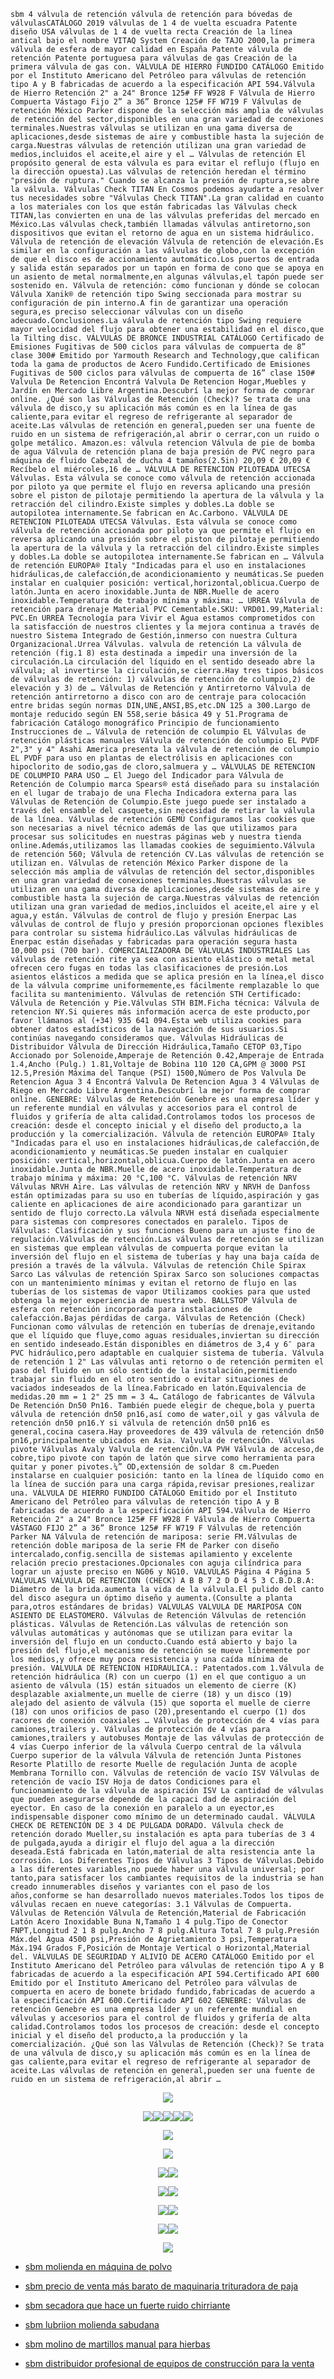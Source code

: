 
```
sbm 4 válvula de retención válvula de retención para bóvedas de válvulasCATÁLOGO 2019 válvulas de 1 4 de vuelta escuadra Patente diseño USA válvulas de 1 4 de vuelta recta Creación de la línea antical bajo el nombre VITAQ System Creación de TAJO 2000,la primera válvula de esfera de mayor calidad en España Patente válvula de retención Patente portuguesa para válvulas de gas Creación de la primera válvula de gas con. VÁLVULA DE HIERRO FUNDIDO CATÁLOGO Emitido por el Instituto Americano del Petróleo para válvulas de retención tipo A y B fabricadas de acuerdo a la especificación API 594.Válvula de Hierro Retención 2" a 24" Bronce 125# FF W928 F Válvula de Hierro Compuerta Vástago Fijo 2” a 36” Bronce 125# FF W719 F Válvulas de retención México Parker dispone de la selección más amplia de válvulas de retención del sector,disponibles en una gran variedad de conexiones terminales.Nuestras válvulas se utilizan en una gama diversa de aplicaciones,desde sistemas de aire y combustible hasta la sujeción de carga.Nuestras válvulas de retención utilizan una gran variedad de medios,incluidos el aceite,el aire y el … Válvulas de retención El propósito general de esta válvula es para evitar el reflujo (flujo en la dirección opuesta).Las válvulas de retención heredan el término "presión de ruptura." Cuando se alcanza la presión de ruptura,se abre la válvula. Válvulas Check TITAN En Cosmos podemos ayudarte a resolver tus necesidades sobre "Válvulas Check TITAN".La gran calidad en cuanto a los materiales con los que están fabricadas las Válvulas check TITAN,las convierten en una de las válvulas preferidas del mercado en México.Las válvulas check,también llamadas válvulas antiretorno,son dispositivos que evitan el retorno de agua en un sistema hidráulico. Válvula de retención de elevación Válvula de retención de elevación.Es similar en la configuración a las válvulas de globo,con la excepción de que el disco es de accionamiento automático.Los puertos de entrada y salida están separados por un tapón en forma de cono que se apoya en un asiento de metal normalmente,en algunas válvulas,el tapón puede ser sostenido en. Válvula de retención: cómo funcionan y dónde se colocan Válvula Xanik® de retención tipo Swing seccionada para mostrar su configuración de pin interno.A fin de garantizar una operación segura,es preciso seleccionar válvulas con un diseño adecuado.Conclusiones.La válvula de retención tipo Swing requiere mayor velocidad del flujo para obtener una estabilidad en el disco,que la Tilting disc. VÁLVULAS DE BRONCE INDUSTRIAL CATÁLOGO Certificado de Emisiones Fugitivas de 500 ciclos para válvulas de compuerta de 8” clase 300# Emitido por Yarmouth Research and Technology,que califican toda la gama de productos de Acero Fundido.Certificado de Emisiones Fugitivas de 500 ciclos para válvulas de compuerta de 16” clase 150# Valvula De Retencion Encontrá Valvula De Retencion Hogar,Muebles y Jardín en Mercado Libre Argentina.Descubrí la mejor forma de comprar online. ¿Qué son las Válvulas de Retención (Check)? Se trata de una válvula de disco,y su aplicación más común es en la línea de gas caliente,para evitar el regreso de refrigerante al separador de aceite.Las válvulas de retención en general,pueden ser una fuente de ruido en un sistema de refrigeración,al abrir o cerrar,con un ruido o golpe metálico. Amazon.es: válvula retencion Válvula de pie de bomba de agua Válvula de retención plana de baja presión de PVC negro para máquina de fluido Cabezal de ducha 4 tamaños(2.5in) 20,09 € 20,09 € Recíbelo el miércoles,16 de … VÁLVULA DE RETENCION PILOTEADA UTECSA Válvulas. Esta válvula se conoce como válvula de retención accionada por piloto ya que permite el flujo en reversa aplicando una presión sobre el piston de pilotaje permitiendo la apertura de la válvula y la retracción del cilindro.Existe simples y dobles.La doble se autopilotea internamente.Se fabrican en Ac.Carbono. VÁLVULA DE RETENCION PILOTEADA UTECSA Válvulas. Esta válvula se conoce como válvula de retención accionada por piloto ya que permite el flujo en reversa aplicando una presión sobre el piston de pilotaje permitiendo la apertura de la válvula y la retracción del cilindro.Existe simples y dobles.La doble se autopilotea internamente.Se fabrican en … Válvula de retención EUROPA® Italy "Indicadas para el uso en instalaciones hidráulicas,de calefacción,de acondicionamiento y neumáticas.Se pueden instalar en cualquier posición: vertical,horizontal,oblicua.Cuerpo de latón.Junta en acero inoxidable.Junta de NBR.Muelle de acero inoxidable.Temperatura de trabajo mínima y máxima: … URREA Válvula de retención para drenaje Material PVC Cementable.SKU: VRD01.99,Material: PVC.En URREA Tecnología para Vivir el Agua estamos comprometidos con la satisfacción de nuestros clientes y la mejora continua a través de nuestro Sistema Integrado de Gestión,inmerso con nuestra Cultura Organizacional.Urrea Válvulas. valvula de retención La válvula de retención (fig.1 8) esta destinada a impedir una inversión de la circulación.La circulación del líquido en el sentido deseado abre la válvula; al invertirse la circulación,se cierra.Hay tres tipos básicos de válvulas de retención: 1) válvulas de retención de columpio,2) de elevación y 3) de … Válvulas de Retención y Antirretorno Válvula de retención antirretorno a disco con aro de centraje para colocación entre bridas según normas DIN,UNE,ANSI,BS,etc.DN 125 a 300.Largo de montaje reducido según EN 558,serie básica 49 y 51.Programa de fabricación Catálogo monográfico Principio de funcionamiento Instrucciones de … Válvula de retención de columpio EL Válvulas de retención plásticas manuales Válvula de retención de columpio EL PVDF 2",3" y 4" Asahi America presenta la válvula de retención de columpio EL PVDF para uso en plantas de electrólisis en aplicaciones con hipoclorito de sodio,gas de cloro,salmuera y … VÁLVULAS DE RETENCION DE COLUMPIO PARA USO … El Juego del Indicador para Válvula de Retención de Columpio marca Spears® está diseñado para su instalación en el lugar de trabajo de una Flecha Indicadora externa para las Válvulas de Retención de Columpio.Este juego puede ser instalado a través del ensamble del casquete,sin necesidad de retirar la válvula de la línea. Válvulas de retención GEMÜ Configuramos las cookies que son necesarias a nivel técnico además de las que utilizamos para procesar sus solicitudes en nuestras páginas web y nuestra tienda online.Además,utilizamos las llamadas cookies de seguimiento.Válvula de retención 560; Válvula de retención CV.Las válvulas de retención se utilizan en. Válvulas de retención México Parker dispone de la selección más amplia de válvulas de retención del sector,disponibles en una gran variedad de conexiones terminales.Nuestras válvulas se utilizan en una gama diversa de aplicaciones,desde sistemas de aire y combustible hasta la sujeción de carga.Nuestras válvulas de retención utilizan una gran variedad de medios,incluidos el aceite,el aire y el agua,y están. Válvulas de control de flujo y presión Enerpac Las válvulas de control de flujo y presión proporcionan opciones flexibles para controlar su sistema hidráulico.Las válvulas hidráulicas de Enerpac están diseñadas y fabricadas para operación segura hasta 10,000 psi (700 bar). COMERCIALIZADORA DE VÁLVULAS INDUSTRIALES Las válvulas de retención rite ya sea con asiento elástico o metal metal ofrecen cero fugas en todas las clasificaciones de presión.Los asientos elásticos a medida que se aplica presión en la línea,el disco de la válvula comprime uniformemente,es fácilmente remplazable lo que facilita su mantenimiento. Válvulas de retención STH Certificado: Válvula de Retención y Pie.Válvulas STH BIM.Ficha técnica: Válvula de retencion NY.Si quieres más información acerca de este producto,por favor llámanos al (+34) 935 641 094.Esta web utiliza cookies para obtener datos estadísticos de la navegación de sus usuarios.Si continúas navegando consideramos que. Válvulas Hidráulicas de Distribuidor Válvula de Dirección Hidráulica,Tamaño CETOP 03,Tipo Accionado por Solenoide,Amperaje de Retención 0.42,Amperaje de Entrada 1.4,Ancho (Pulg.) 1.81,Voltaje de Bobina 110 120 CA,GPM @ 3000 PSI 12.5,Presión Máxima del Tanque (PSI) 1500,Número de Pos Valvula De Retencion Agua 3 4 Encontrá Valvula De Retencion Agua 3 4 Válvulas de Riego en Mercado Libre Argentina.Descubrí la mejor forma de comprar online. GENEBRE: Válvulas de Retención Genebre es una empresa líder y un referente mundial en válvulas y accesorios para el control de fluidos y grifería de alta calidad.Controlamos todos los procesos de creación: desde el concepto inicial y el diseño del producto,a la producción y la comercialización. Válvula de retención EUROPA® Italy "Indicadas para el uso en instalaciones hidráulicas,de calefacción,de acondicionamiento y neumáticas.Se pueden instalar en cualquier posición: vertical,horizontal,oblicua.Cuerpo de latón.Junta en acero inoxidable.Junta de NBR.Muelle de acero inoxidable.Temperatura de trabajo mínima y máxima: 20 °C,100 °C. Válvulas de retención NRV Válvulas NRVH Aire. Las válvulas de retención NRV y NRVH de Danfoss están optimizadas para su uso en tuberías de líquido,aspiración y gas caliente en aplicaciones de aire acondicionado para garantizar un sentido de flujo correcto.La válvula NRVH está diseñada especialmente para sistemas con compresores conectados en paralelo. Tipos de Válvulas: Clasificación y sus funciones Bueno para un ajuste fino de regulación.Válvulas de retención.Las válvulas de retención se utilizan en sistemas que emplean válvulas de compuerta porque evitan la inversión del flujo en el sistema de tuberías y hay una baja caída de presión a través de la válvula. Válvulas de retención Chile Spirax Sarco Las válvulas de retención Spirax Sarco son soluciones compactas con un mantenimiento mínimas y evitan el retorno de flujo en las tuberías de los sistemas de vapor Utilizamos cookies para que usted obtenga la mejor experiencia de nuestra web. BALLSTOP Válvula de esfera con retención incorporada para instalaciones de calefacción.Bajas pérdidas de carga. Válvulas de Retención (Check) Funcionan como válvulas de retención en tuberías de drenaje,evitando que el líquido que fluye,como aguas residuales,inviertan su dirección en sentido indeseado.Están disponibles en diámetros de 3,4 y 6″ para PVC hidráulico,pero adaptable en cualquier sistema de tubería. Válvula de retención 1 2" Las válvulas anti retorno o de retención permiten el paso del fluido en un sólo sentido de la instalación,permitiendo trabajar sin fluido en el otro sentido o evitar situaciones de vaciados indeseados de la línea.Fabricado en latón.Equivalencia de medidas.20 mm = 1 2" 25 mm = 3 4… Catálogo de fabricantes de Válvula De Retención Dn50 Pn16. También puede elegir de cheque,bola y puerta válvula de retención dn50 pn16,así como de water,oil y gas válvula de retención dn50 pn16.Y si válvula de retención dn50 pn16 es general,cocina casera.Hay proveedores de 439 válvula de retención dn50 pn16,principalmente ubicados en Asia. Valvula de retenciÓn. Válvulas pivote Válvulas Avaly Valvula de retenciÓn.VA PVH Válvula de acceso,de cobre,tipo pivote con tapón de latón que sirve como herramienta para quitar y poner pivotes.¼” OD,extensión de soldar 8 cm.Pueden instalarse en cualquier posición: tanto en la línea de líquido como en la línea de succión para una carga rápida,revisar presiones,realizar una. VÁLVULA DE HIERRO FUNDIDO CATÁLOGO Emitido por el Instituto Americano del Petróleo para válvulas de retención tipo A y B fabricadas de acuerdo a la especificación API 594.Válvula de Hierro Retención 2" a 24" Bronce 125# FF W928 F Válvula de Hierro Compuerta VÁSTAGO FIJO 2” a 36” Bronce 125# FF W719 F Válvulas de retención Parker NA Válvula de retención de mariposa: serie FM.Válvulas de retención doble mariposa de la serie FM de Parker con diseño intercalado,config.sencilla de sistemas apilamiento y excelente relación precio prestaciones.Opcionales con aguja cilíndrica para lograr un ajuste preciso en NG06 y NG10. VALVULAS Página 4 Página 5 VALVULAS VALVULA DE RETENCION (CHECK) A B B 7 2 D D 4 5 3 C.B.D.B.A: Diámetro de la brida.aumenta la vida de la válvula.El pulido del canto del disco asegura un óptimo diseño y aumenta.(Consulte a planta para,otros estándares de bridas) VALVULAS VALVULA DE MARIPOSA CON ASIENTO DE ELASTOMERO. Válvulas de Retención Válvulas de retención plásticas. Válvulas de Retención.Las válvulas de retención son válvulas automáticas y autónomas que se utilizan para evitar la inversión del flujo en un conducto.Cuando está abierto y bajo la presión del flujo,el mecanismo de retención se mueve libremente por los medios,y ofrece muy poca resistencia y una caída mínima de presión. VALVULA DE RETENCION HIDRAULICA.: Patentados.com 1.Válvula de retención hidráulica (R) con un cuerpo (1) en el que contiguo a un asiento de válvula (15) están situados un elemento de cierre (K) desplazable axialmente,un muelle de cierre (18) y un disco (19) alejado del asiento de válvula (15) que soporta el muelle de cierre (18) con unos orificios de paso (20),presentando el cuerpo (1) dos racores de conexión coaxiales … Válvulas de protección de 4 vías para camiones,trailers y. Válvulas de protección de 4 vías para camiones,trailers y autobuses Montaje de las válvulas de protección de 4 vías Cuerpo inferior de la válvula Cuerpo central de la válvula Cuerpo superior de la válvula Válvula de retención Junta Pistones Resorte Platillo de resorte Muelle de regulación Junta de acople Membrana Tornillo con. Válvulas de retención de vacío ISV Válvulas de retención de vacío ISV Hoja de datos Condiciones para el funcionamiento de la válvula de aspiración ISV La cantidad de válvulas que pueden asegurarse depende de la capaci­ dad de aspiración del eyector. En caso de la conexión en paralelo a un eyector,es indispensable disponer como mínimo de un determinado caudal. VÁLVULA CHECK DE RETENCIÓN DE 3 4 DE PULGADA DORADO. Válvula check de retención dorado Mueller,su instalación es apta para tuberías de 3 4 de pulgada,ayuda a dirigir el flujo del agua a la dirección deseada.Está fabricada en latón,material de alta resistencia ante la corrosión. Los Diferentes Tipos de Válvulas 3 Tipos de Válvulas.Debido a las diferentes variables,no puede haber una válvula universal; por tanto,para satisfacer los cambiantes requisitos de la industria se han creado innumerables diseños y variantes con el paso de los años,conforme se han desarrollado nuevos materiales.Todos los tipos de válvulas recaen en nueve categorías: 3.1 Válvulas de Compuerta. Válvulas de Retención Válvula de Retención,Material de Fabricación Latón Acero Inoxidable Buna N,Tamaño 1 4 pulg.Tipo de Conector FNPT,Longitud 2 1 8 pulg.Ancho 7 8 pulg.Altura Total 7 8 pulg.Presión Máx.del Agua 4500 psi,Presión de Agrietamiento 3 psi,Temperatura Máx.194 Grados F,Posición de Montaje Vertical o Horizontal,Material del. VÁLVULAS DE SEGURIDAD Y ALIVIO DE ACERO CATÁLOGO Emitido por el Instituto Americano del Petróleo para válvulas de retención tipo A y B fabricadas de acuerdo a la especificación API 594.Certificado API 600 Emitido por el Instituto Americano del Petróleo para válvulas de compuerta en acero de bonete bridado fundido,fabricadas de acuerdo a la especificación API 600.Certificado API 602 GENEBRE: Válvulas de retención Genebre es una empresa líder y un referente mundial en válvulas y accesorios para el control de fluidos y grifería de alta calidad.Controlamos todos los procesos de creación: desde el concepto inicial y el diseño del producto,a la producción y la comercialización. ¿Qué son las Válvulas de Retención (Check)? Se trata de una válvula de disco,y su aplicación más común es en la línea de gas caliente,para evitar el regreso de refrigerante al separador de aceite.Las válvulas de retención en general,pueden ser una fuente de ruido en un sistema de refrigeración,al abrir … 
```

<div align="center">

<a href="https://es-crusher.shibang-china.com/github&k=sbm+4+v%C3%A1lvula+de+retenci%C3%B3n+v%C3%A1lvula+de+retenci%C3%B3n+para+b%C3%B3vedas+de+v%C3%A1lvulas"><img src="https://static.shibang-china.com/es/crusher/logo.jpg"></a>

<a href="https://es-crusher.shibang-china.com/github&k=sbm+4+v%C3%A1lvula+de+retenci%C3%B3n+v%C3%A1lvula+de+retenci%C3%B3n+para+b%C3%B3vedas+de+v%C3%A1lvulas"><img src="https://static.shibang-china.com/es/crusher/index.jpg"></a><a href="https://es-crusher.shibang-china.com/material.htmlgithub&k=sbm+4+v%C3%A1lvula+de+retenci%C3%B3n+v%C3%A1lvula+de+retenci%C3%B3n+para+b%C3%B3vedas+de+v%C3%A1lvulas"><img src="https://static.shibang-china.com/es/crusher/material.jpg"></a><a href="https://es-crusher.shibang-china.com/application.htmlgithub&k=sbm+4+v%C3%A1lvula+de+retenci%C3%B3n+v%C3%A1lvula+de+retenci%C3%B3n+para+b%C3%B3vedas+de+v%C3%A1lvulas"><img src="https://static.shibang-china.com/es/crusher/application.jpg"></a><a href="https://es-crusher.shibang-china.com/aboutus.htmlgithub&k=sbm+4+v%C3%A1lvula+de+retenci%C3%B3n+v%C3%A1lvula+de+retenci%C3%B3n+para+b%C3%B3vedas+de+v%C3%A1lvulas"><img src="https://static.shibang-china.com/es/crusher/aboutus.jpg"></a><a href="https://es-crusher.shibang-china.com/contact.htmlgithub&k=sbm+4+v%C3%A1lvula+de+retenci%C3%B3n+v%C3%A1lvula+de+retenci%C3%B3n+para+b%C3%B3vedas+de+v%C3%A1lvulas"><img src="https://static.shibang-china.com/es/crusher/contact.jpg"></a>

<a href="https://es-crusher.shibang-china.com/github&k=sbm+4+v%C3%A1lvula+de+retenci%C3%B3n+v%C3%A1lvula+de+retenci%C3%B3n+para+b%C3%B3vedas+de+v%C3%A1lvulas"><img src="https://static.shibang-china.com/es/crusher/banner.jpg"></a>

<a href="https://swt.shibang-china.com/github&k=sbm+4+v%C3%A1lvula+de+retenci%C3%B3n+v%C3%A1lvula+de+retenci%C3%B3n+para+b%C3%B3vedas+de+v%C3%A1lvulas"><img src="https://static.shibang-china.com/es/crusher/text.jpg"></a>

<a href="https://swt.shibang-china.com/github&k=sbm+4+v%C3%A1lvula+de+retenci%C3%B3n+v%C3%A1lvula+de+retenci%C3%B3n+para+b%C3%B3vedas+de+v%C3%A1lvulas"><img src="https://static.shibang-china.com/es/crusher/chat.jpg"></a><a href="https://es-crusher.shibang-china.com/contact.htmlgithub&k=sbm+4+v%C3%A1lvula+de+retenci%C3%B3n+v%C3%A1lvula+de+retenci%C3%B3n+para+b%C3%B3vedas+de+v%C3%A1lvulas"><img src="https://static.shibang-china.com/es/crusher/message.jpg"></a>

<a href="https://es-crusher.shibang-china.com/products/pe.htmlgithub&k=sbm+4+v%C3%A1lvula+de+retenci%C3%B3n+v%C3%A1lvula+de+retenci%C3%B3n+para+b%C3%B3vedas+de+v%C3%A1lvulas"><img src="https://static.shibang-china.com/es/crusher/pe.jpg"></a><a href="https://es-crusher.shibang-china.com/products/pf.htmlgithub&k=sbm+4+v%C3%A1lvula+de+retenci%C3%B3n+v%C3%A1lvula+de+retenci%C3%B3n+para+b%C3%B3vedas+de+v%C3%A1lvulas"><img src="https://static.shibang-china.com/es/crusher/pf.jpg"></a>

<a href="https://es-crusher.shibang-china.com/products/hpt.htmlgithub&k=sbm+4+v%C3%A1lvula+de+retenci%C3%B3n+v%C3%A1lvula+de+retenci%C3%B3n+para+b%C3%B3vedas+de+v%C3%A1lvulas"><img src="https://static.shibang-china.com/es/crusher/hpt.jpg"></a><a href="https://es-crusher.shibang-china.com/products/vsi.htmlgithub&k=sbm+4+v%C3%A1lvula+de+retenci%C3%B3n+v%C3%A1lvula+de+retenci%C3%B3n+para+b%C3%B3vedas+de+v%C3%A1lvulas"><img src="https://static.shibang-china.com/es/crusher/vsi.jpg"></a>

<a href="https://es-crusher.shibang-china.com/products/klv.htmlgithub&k=sbm+4+v%C3%A1lvula+de+retenci%C3%B3n+v%C3%A1lvula+de+retenci%C3%B3n+para+b%C3%B3vedas+de+v%C3%A1lvulas"><img src="https://static.shibang-china.com/es/crusher/klv.jpg"></a><a href="https://es-crusher.shibang-china.com/products/portable.htmlgithub&k=sbm+4+v%C3%A1lvula+de+retenci%C3%B3n+v%C3%A1lvula+de+retenci%C3%B3n+para+b%C3%B3vedas+de+v%C3%A1lvulas"><img src="https://static.shibang-china.com/es/crusher/portable.jpg"></a>

<a href="https://swt.shibang-china.com/github&k=sbm+4+v%C3%A1lvula+de+retenci%C3%B3n+v%C3%A1lvula+de+retenci%C3%B3n+para+b%C3%B3vedas+de+v%C3%A1lvulas"><img src="https://static.shibang-china.com/es/crusher/case.jpg"></a>

</div>


* [sbm molienda en máquina de polvo](sbm%20molienda%20en%20m%C3%A1quina%20de%20polvo.md)

* [sbm precio de venta más barato de maquinaria trituradora de paja](sbm%20precio%20de%20venta%20m%C3%A1s%20barato%20de%20maquinaria%20trituradora%20de%20paja.md)

* [sbm secadora que hace un fuerte ruido chirriante](sbm%20secadora%20que%20hace%20un%20fuerte%20ruido%20chirriante.md)

* [sbm lubriion molienda sabudana](sbm%20lubriion%20molienda%20sabudana.md)

* [sbm molino de martillos manual para hierbas](sbm%20molino%20de%20martillos%20manual%20para%20hierbas.md)

* [sbm distribuidor profesional de equipos de construcción para la venta](sbm%20distribuidor%20profesional%20de%20equipos%20de%20construcci%C3%B3n%20para%20la%20venta.md)